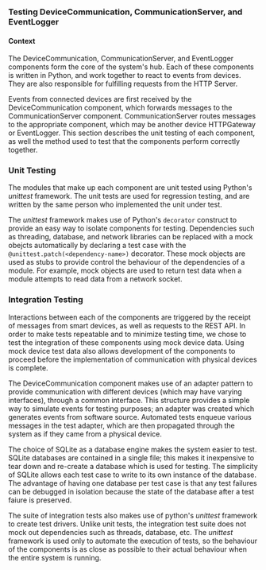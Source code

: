 ### Testing DeviceCommunication, CommunicationServer, and EventLogger

#### Context

The DeviceCommunication, CommunicationServer, and EventLogger components form the core of the 
system's hub. Each of these components is written in Python, and work together to react to 
events from devices. They are also responsible for fulfilling requests from the HTTP Server.

Events from connected devices are first received by the DeviceCommunication component, which 
forwards messages to the CommunicationServer component. CommunicationServer routes messages to the
appropriate component, which may be another device HTTPGateway or EventLogger. This section 
describes the unit testing of each component, as well the method used to test that the components 
perform correctly together.

### Unit Testing

The modules that make up each component are unit tested using Python's *unittest* framework. 
The unit tests are used for regression testing, and are written by the same person who implemented
the unit under test. 

The *unittest* framework makes use of Python's `decorator` construct to provide an easy way to 
isolate components for testing. Dependencies such as threading, database, and network libraries 
can be replaced with a mock obejcts automatically by declaring a test case with the
`@unittest.patch(<dependency-name>)` decorator. These mock objects are used as stubs to provide 
control the behaviour of the dependencies of a module. For example, mock objects are used to 
return test data when a module attempts to read data from a network socket.
         
### Integration Testing

Interactions between each of the components are triggered by the receipt of messages from
smart devices, as well as requests to the REST API. In order to make tests repeatable and to
minimize testing time, we chose to test the integration of these components using mock device data.
Using mock device test data also allows development of the components to proceed before the 
implementation of communication with physical devices is complete.

The DeviceCommunication component makes use of an adapter pattern to provide communication with 
different devices (which may have varying interfaces), through a common interface. This structure 
provides a simple way to simulate events for testing purposes; an adapter was created which 
generates events from software source. Automated tests enqueue various messages in the test adapter,
which are then propagated through the system as if they came from a physical device.

The choice of SQLite as a database engine makes the system easier to test. SQLite databases are
contained in a single file; this makes it inexpensive to tear down and re-create a database which
is used for testing. The simplicity of SQLite allows each test case to write to its own instance of 
the database. The advantage of having one database per test case is that any test failures 
can be debugged in isolation because the state of the database after a test faiure is preserved.

The suite of integration tests also makes use of python's *unittest* framework
to create test drivers. Unlike unit tests, the integration test suite does not mock
out dependencies such as threads, database, etc. The *unittest* framework is used only to automate
the execution of tests, so the behaviour of the components is as close as possible to their actual
behaviour when the entire system is running.